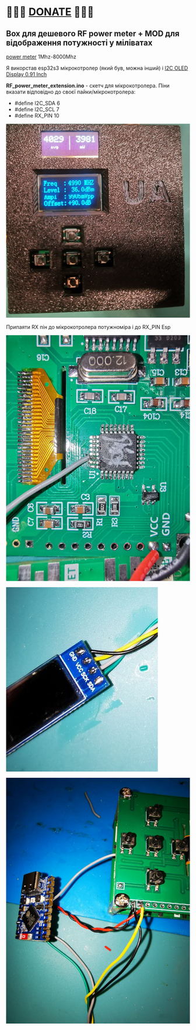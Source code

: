 
# 🍩🍩🍩 [DONATE](https://send.monobank.ua/jar/8GPxyGjM8E) 🍩🍩🍩


## Box для дешевого RF power meter + MOD для відображення потужності у міліватах

[power meter](https://www.aliexpress.com/item/1005006445819844.html) 1Mhz-8000Mhz

Я викорстав esp32s3 мікрокотролер (який був, можна інший) і [I2C OLED Display 0.91 Inch](https://www.aliexpress.com/item/1005006365875553.html)

**RF_power_meter_extension.ino** - скетч для мікрокотролера. Піни вказати відповідно до своєї пайки/мікрокотролера:

- #define I2C_SDA 6
- #define I2C_SCL 7
- #define RX_PIN 10


![](/RF_power_meter/1.jpg)

Припаяти RX пін до мікрокотролера потужноміра і до RX_PIN Esp

![](/RF_power_meter/2.jpg)

![](/RF_power_meter/3.jpg)

![](/RF_power_meter/4.jpg)

